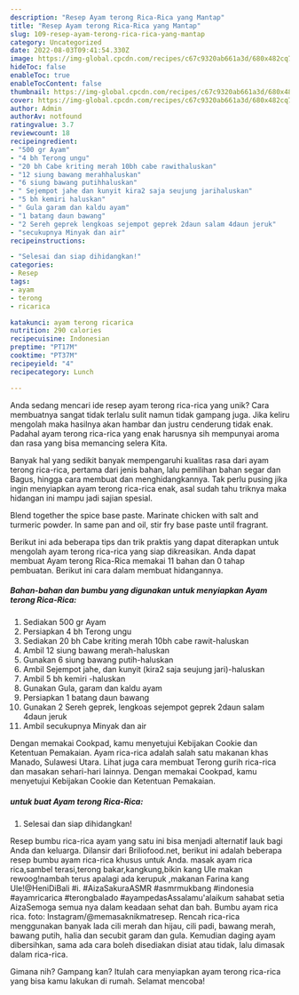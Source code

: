 ```yaml
---
description: "Resep Ayam terong Rica-Rica yang Mantap"
title: "Resep Ayam terong Rica-Rica yang Mantap"
slug: 109-resep-ayam-terong-rica-rica-yang-mantap
category: Uncategorized
date: 2022-08-03T09:41:54.330Z
image: https://img-global.cpcdn.com/recipes/c67c9320ab661a3d/680x482cq70/ayam-terong-rica-rica-foto-resep-utama.jpg
hideToc: false
enableToc: true
enableTocContent: false
thumbnail: https://img-global.cpcdn.com/recipes/c67c9320ab661a3d/680x482cq70/ayam-terong-rica-rica-foto-resep-utama.jpg
cover: https://img-global.cpcdn.com/recipes/c67c9320ab661a3d/680x482cq70/ayam-terong-rica-rica-foto-resep-utama.jpg
author: Admin
authorAv: notfound
ratingvalue: 3.7
reviewcount: 18
recipeingredient:
- "500 gr Ayam"
- "4 bh Terong ungu"
- "20 bh Cabe kriting merah 10bh cabe rawithaluskan"
- "12 siung bawang merahhaluskan"
- "6 siung bawang putihhaluskan"
- " Sejempot jahe dan kunyit kira2 saja seujung jarihaluskan"
- "5 bh kemiri haluskan"
- " Gula garam dan kaldu ayam"
- "1 batang daun bawang"
- "2 Sereh geprek lengkoas sejempot geprek 2daun salam 4daun jeruk"
- "secukupnya Minyak dan air"
recipeinstructions:

- "Selesai dan siap dihidangkan!"
categories:
- Resep
tags:
- ayam
- terong
- ricarica

katakunci: ayam terong ricarica 
nutrition: 290 calories
recipecuisine: Indonesian
preptime: "PT17M"
cooktime: "PT37M"
recipeyield: "4"
recipecategory: Lunch

---
```





Anda sedang mencari ide resep ayam terong rica-rica yang unik? Cara membuatnya sangat tidak terlalu sulit namun tidak gampang juga. Jika keliru mengolah maka hasilnya akan hambar dan justru cenderung tidak enak. Padahal ayam terong rica-rica yang enak harusnya sih mempunyai aroma dan rasa yang bisa memancing selera Kita.





Banyak hal yang sedikit banyak mempengaruhi kualitas rasa dari ayam terong rica-rica, pertama dari jenis bahan, lalu pemilihan bahan segar dan Bagus, hingga cara membuat dan menghidangkannya. Tak perlu pusing jika ingin menyiapkan ayam terong rica-rica enak,      asal sudah tahu triknya maka hidangan ini mampu jadi sajian spesial.














Blend together the spice base paste. Marinate chicken with salt and turmeric powder. In same pan and oil, stir fry base paste until fragrant.






Berikut ini ada beberapa tips dan trik praktis yang dapat diterapkan untuk mengolah ayam terong rica-rica yang siap dikreasikan. Anda dapat membuat Ayam terong Rica-Rica memakai 11 bahan dan 0 tahap pembuatan. Berikut ini cara dalam membuat hidangannya.

<!--inarticleads1-->

##### Bahan-bahan dan bumbu yang digunakan untuk menyiapkan Ayam terong Rica-Rica:

1. Sediakan 500 gr Ayam
1. Persiapkan 4 bh Terong ungu
1. Sediakan 20 bh Cabe kriting merah 10bh cabe rawit-haluskan
1. Ambil 12 siung bawang merah-haluskan
1. Gunakan 6 siung bawang putih-haluskan
1. Ambil  Sejempot jahe, dan kunyit (kira2 saja seujung jari)-haluskan
1. Ambil 5 bh kemiri -haluskan
1. Gunakan  Gula, garam dan kaldu ayam
1. Persiapkan 1 batang daun bawang
1. Gunakan 2 Sereh geprek, lengkoas sejempot geprek 2daun salam 4daun jeruk
1. Ambil secukupnya Minyak dan air


Dengan memakai Cookpad, kamu menyetujui Kebijakan Cookie dan Ketentuan Pemakaian. Ayam rica-rica adalah salah satu makanan khas Manado, Sulawesi Utara. Lihat juga cara membuat Terong gurih rica-rica dan masakan sehari-hari lainnya. Dengan memakai Cookpad, kamu menyetujui Kebijakan Cookie dan Ketentuan Pemakaian. 

<!--inarticleads2-->

#####  untuk buat Ayam terong Rica-Rica:


1. Selesai dan siap dihidangkan!

Resep bumbu rica-rica ayam yang satu ini bisa menjadi alternatif lauk bagi Anda dan keluarga. Dilansir dari Briliofood.net, berikut ini adalah beberapa resep bumbu ayam rica-rica khusus untuk Anda. masak ayam rica rica,sambel terasi,terong bakar,kangkung,bikin kang Ule makan rewoog!nambah terus apalagi ada kerupuk ,makanan Farina kang Ule!@HeniDiBali #i. #AizaSakuraASMR #asmrmukbang #indonesia #ayamricarica #terongbalado #ayampedasAssalamu&#39;alaikum sahabat setia AizaSemoga semua nya dalam keadaan sehat dan bah. Bumbu ayam rica rica. foto: Instagram/@memasaknikmatresep. Rencah rica-rica menggunakan banyak lada cili merah dan hijau, cili padi, bawang merah, bawang putih, halia dan secubit garam dan gula. Kemudian daging ayam dibersihkan, sama ada cara boleh disediakan disiat atau tidak, lalu dimasak dalam rica-rica. 

Gimana nih? Gampang kan? Itulah cara menyiapkan ayam terong rica-rica yang bisa kamu lakukan di rumah. Selamat mencoba!
